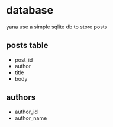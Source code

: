 database
====
yana use a simple sqlite db to store posts

posts table
----
* post_id
* author
* title
* body

authors
----
* author_id
* author_name
